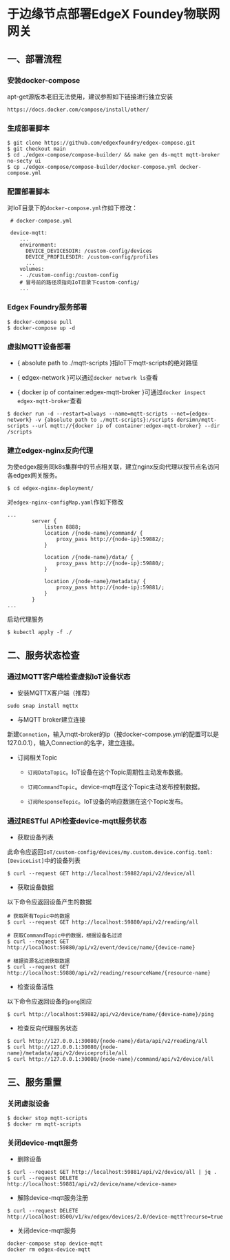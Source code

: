# 于边缘节点部署EdgeX Foundey物联网网关

## 一、部署流程

### 安装docker-compose

apt-get源版本老旧无法使用，建议参照如下链接进行独立安装

```
https://docs.docker.com/compose/install/other/
```

### 生成部署脚本

```
$ git clone https://github.com/edgexfoundry/edgex-compose.git
$ git checkout main
$ cd ./edgex-compose/compose-builder/ && make gen ds-mqtt mqtt-broker no-secty ui
$ cp ./edgex-compose/compose-builder/docker-compose.yml docker-compose.yml
```

### 配置部署脚本

对IoT目录下的```docker-compose.yml```作如下修改：

```
 # docker-compose.yml

 device-mqtt:
    ...
    environment:
      DEVICE_DEVICESDIR: /custom-config/devices
      DEVICE_PROFILESDIR: /custom-config/profiles
      ...
    volumes:
    - ./custom-config:/custom-config
    # 冒号前的路径须指向IoT目录下custom-config/
    ...
```

### Edgex Foundry服务部署

```
$ docker-compose pull
$ docker-compose up -d
```

### 虚拟MQTT设备部署

- { absolute path to ./mqtt-scripts }指IoT下mqtt-scripts的绝对路径

- { edgex-network }可以通过`docker network ls`查看

- { docker ip of container:edgex-mqtt-broker }可通过`docker inspect edgex-mqtt-broker`查看


```
$ docker run -d --restart=always --name=mqtt-scripts --net={edgex-network} -v {absolute path to ./mqtt-scripts}:/scripts dersimn/mqtt-scripts --url mqtt://{docker ip of container:edgex-mqtt-broker} --dir /scripts
```

### 建立edgex-nginx反向代理

为使edgex服务同k8s集群中的节点相关联，建立nginx反向代理以按节点名访问各edgex网关服务。

```
$ cd edgex-nginx-deployment/
```

对`edgex-nginx-configMap.yaml`作如下修改

```
...
        server {
            listen 8888;
            location /{node-name}/command/ {
                proxy_pass http://{node-ip}:59882/;
            }

            location /{node-name}/data/ {
                proxy_pass http://{node-ip}:59880/;
            }

            location /{node-name}/metadata/ {
                proxy_pass http://{node-ip}:59881/;
            }
        }
...
```
启动代理服务
```
$ kubectl apply -f ./
```


## 二、服务状态检查

### 通过MQTT客户端检查虚拟IoT设备状态

- 安装MQTTX客户端（推荐）

```
sudo snap install mqttx
```
- 与MQTT broker建立连接

新建`Connetion`，输入mqtt-broker的ip（按docker-compose.yml的配置可以是127.0.0.1），输入Connection的名字，建立连接。

- 订阅相关Topic

  - `订阅DataTopic`。IoT设备在这个Topic周期性主动发布数据。

  - `订阅CommandTopic`。device-mqtt在这个Topic主动发布控制数据。

  - `订阅ResponseTopic`。IoT设备的响应数据在这个Topic发布。

### 通过RESTful API检查device-mqtt服务状态

- 获取设备列表

此命令应返回`IoT/custom-config/devices/my.custom.device.config.toml: [DeviceList]`中的设备列表

```
$ curl --request GET http://localhost:59882/api/v2/device/all
```

- 获取设备数据

以下命令应返回设备产生的数据

```
# 获取所有Topic中的数据
$ curl --request GET http://localhost:59880/api/v2/reading/all

# 获取CommandTopic中的数据，根据设备名过滤
$ curl --request GET http://localhost:59880/api/v2/event/device/name/{device-name}

# 根据资源名过滤获取数据
$ curl --request GET http://localhost:59880/api/v2/reading/resourceName/{resource-name}
```

- 检查设备活性

以下命令应返回设备的`pong`回应

```
$ curl http://localhost:59882/api/v2/device/name/{device-name}/ping
```

- 检查反向代理服务状态

```
$ curl http://127.0.0.1:30080/{node-name}/data/api/v2/reading/all
$ curl http://127.0.0.1:30080/{node-name}/metadata/api/v2/deviceprofile/all
$ curl http://127.0.0.1:30080/{node-name}/command/api/v2/device/all
```

## 三、服务重置

### 关闭虚拟设备

```
$ docker stop mqtt-scripts
$ docker rm mqtt-scripts
```

### 关闭device-mqtt服务

- 删除设备

```
$ curl --request GET http://localhost:59881/api/v2/device/all | jq .
$ curl --request DELETE http://localhost:59881/api/v2/device/name/<device-name>
```

- 解除device-mqtt服务注册

```
$ curl --request DELETE http://localhost:8500/v1/kv/edgex/devices/2.0/device-mqtt?recurse=true
```

- 关闭device-mqtt服务

```
docker-compose stop device-mqtt
docker rm edgex-device-mqtt
```



